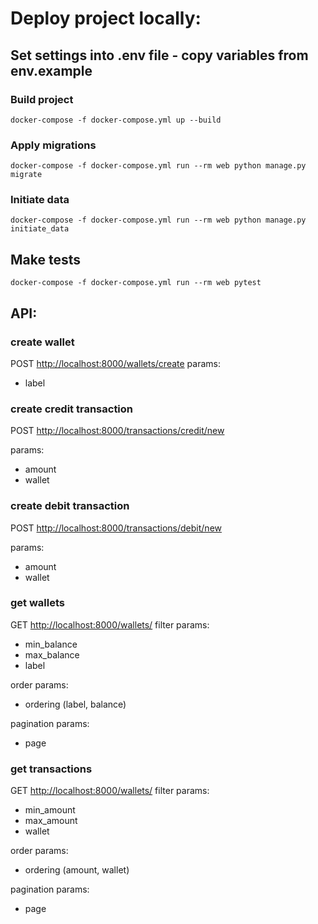 # Deploy project locally:

## Set settings into .env file - copy variables from env.example

### Build project
`docker-compose -f docker-compose.yml up --build`

### Apply migrations
`docker-compose -f docker-compose.yml run --rm web python manage.py migrate`

### Initiate data
`docker-compose -f docker-compose.yml run --rm web python manage.py initiate_data`

## Make tests
`docker-compose -f docker-compose.yml run --rm web pytest`


## API:

### create wallet

POST <http://localhost:8000/wallets/create>
params:
- label


### create credit transaction

POST <http://localhost:8000/transactions/credit/new>

params:

- amount
- wallet

### create debit transaction

POST <http://localhost:8000/transactions/debit/new>

params:

- amount
- wallet


### get wallets

GET <http://localhost:8000/wallets/>
filter params:

- min_balance
- max_balance
- label

order params:

- ordering (label, balance)

pagination params:

- page

### get transactions

GET <http://localhost:8000/wallets/>
filter params:

- min_amount
- max_amount
- wallet

order params:

- ordering (amount, wallet)

pagination params:

- page